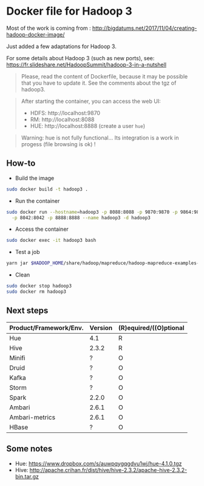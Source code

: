 # Docker file for Hadoop 3

Most of the work is coming from : http://bigdatums.net/2017/11/04/creating-hadoop-docker-image/

Just added a few adaptations for Hadoop 3.

For some details about Hadoop 3 (such as new ports), see: https://fr.slideshare.net/HadoopSummit/hadoop-3-in-a-nutshell

> Please, read the content of Dockerfile, because it may be possible that you have to update it.
> See the comments about the tgz of hadoop3.

> After starting the container, you can access the web UI:
> * HDFS: http://localhost:9870
> * RM: http://localhost:8088
> * HUE: http://localhost:8888 (create a user `hue`)

> Warning: hue is not fully functional... Its integration is a work in progess (file browsing is ok) !


## How-to

* Build the image
```sh
sudo docker build -t hadoop3 .
```


* Run the container
```sh
sudo docker run --hostname=hadoop3 -p 8088:8088 -p 9870:9870 -p 9864:9864 -p 19888:19888 \
  -p 8042:8042 -p 8888:8888 --name hadoop3 -d hadoop3
```

* Access the container
```sh
sudo docker exec -it hadoop3 bash
```

* Test a job
```sh
yarn jar $HADOOP_HOME/share/hadoop/mapreduce/hadoop-mapreduce-examples-3.0.0.jar pi 10 100
```

* Clean
```sh
sudo docker stop hadoop3 
sudo docker rm hadoop3 
```

## Next steps

| Product/Framework/Env. | Version | (R)equired/((O)ptional |
| --- | --- | --- |
| Hue | 4.1 | R |
| Hive | 2.3.2 | R |
| Minifi | ? | O |
| Druid | ? | O |
| Kafka | ? | O |
| Storm | ? | O |
| Spark | 2.2.0 | O |
| Ambari | 2.6.1 | O |
| Ambari-metrics | 2.6.1 | O |
| HBase | ? | O |


## Some notes

* Hue: https://www.dropbox.com/s/auwpqygqgdvu1wj/hue-4.1.0.tgz
* Hive: http://apache.crihan.fr/dist/hive/hive-2.3.2/apache-hive-2.3.2-bin.tar.gz
